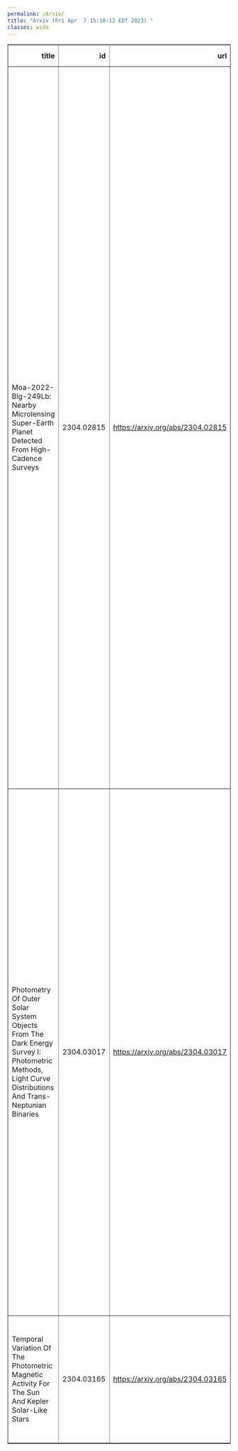 ```yaml
---
permalink: /Arxiv/
title: "Arxiv (Fri Apr  7 15:10:12 EDT 2023) "
classes: wide
---
```

<table border="1" class="dataframe">
  <thead>
    <tr style="text-align: right;">
      <th>title</th>
      <th>id</th>
      <th>url</th>
      <th>authors</th>
      <th>Local Authors</th>
    </tr>
  </thead>
  <tbody>
    <tr>
      <td>Moa-2022-Blg-249Lb: Nearby Microlensing Super-Earth Planet Detected From   High-Cadence Surveys</td>
      <td>2304.02815</td>
      <td><a href="https://arxiv.org/abs/2304.02815" target="_blank">https://arxiv.org/abs/2304.02815</a></td>
      <td>Cheongho Han, Andrew Gould, Youn Kil Jung, Ian A. Bond, Weicheng Zang, Sun-Ju Chung, Michael D. Albrow, Kyu-Ha Hwang, Yoon-Hyun Ryu, In-Gu Shin, Yossi Shvartzvald, Hongjing Yang, Jennifer C. Yee, Sang-Mok Cha, Doeon Kim, Dong-Jin Kim, Seung-Lee Kim, Chung-Uk Lee, Dong-Joo Lee, Yongseok Lee, Byeong-Gon Park, Richard W. Pogge, Shude Mao, Wei Zhu, Fumio Abe, Richard Barry, David P. Bennett, Aparna Bhattacharya, Hirosame Fujii, Akihiko Fukui, Ryusei Hamada, Yuki Hirao, Stela Ishitani Silva, Yoshitaka Itow, Rintaro Kirikawa, Iona Kondo, Naoki Koshimoto, Yutaka Matsubara, Sho Matsumoto, Shota Miyazaki, Yasushi Muraki, Arisa Okamura, Greg Olmschenk, Clément Ranc, Nicholas J. Rattenbury, Yuki Satoh, Takahiro Sumi, Daisuke Suzuki, Taiga Toda, Mio Tomoyoshi, Paul J. Tristram, Aikaterini Vandorou, Hibiki Yama, Kansuke Yamashita</td>
      <td>Andrew Gould, Richard Pogge</td>
    </tr>
    <tr>
      <td>Photometry Of Outer Solar System Objects From The Dark Energy Survey I:   Photometric Methods, Light Curve Distributions And Trans-Neptunian Binaries</td>
      <td>2304.03017</td>
      <td><a href="https://arxiv.org/abs/2304.03017" target="_blank">https://arxiv.org/abs/2304.03017</a></td>
      <td>P. H. Bernardinelli, G. M. Bernstein, N. Jindal, T. M. C. Abbott, M. Aguena, F. Andrade-Oliveira, J. Annis, D. Bacon, E. Bertin, D. Brooks, D. L. Burke, A. Carnero Rosell, M. Carrasco Kind, J. Carretero, L. N. Da Costa, M. E. S. Pereira, T. M. Davis, S. Desai, H. T. Diehl, P. Doel, S. Everett, I. Ferrero, D. Friedel, J. Frieman, J. García-Bellido, G. Giannini, D. Gruen, K. Herner, S. R. Hinton, D. L. Hollowood, K. Honscheid, D. J. James, K. Kuehn, J. Mena-Fernández, F. Menanteau, R. Miquel, R. L. C. Ogando, A. Pieres, A. A. Plazas Malagón, M. Raveri, E. Sanchez, I. Sevilla-Noarbe, M. Smith, E. Suchyta, M. E. C. Swanson, G. Tarle, C. To, A. R. Walker, P. Wiseman, Y. Zhang</td>
      <td>Chun-Hao To, Klaus Honscheid, Michael Rizzo Smith</td>
    </tr>
    <tr>
      <td>Temporal Variation Of The Photometric Magnetic Activity For The Sun And   Kepler Solar-Like Stars</td>
      <td>2304.03165</td>
      <td><a href="https://arxiv.org/abs/2304.03165" target="_blank">https://arxiv.org/abs/2304.03165</a></td>
      <td>A. R. G. Santos, S. Mathur, R. A. García, A. -M. Broomhall, R. Egeland, A. Jiménez, D. Godoy-Rivera, S. N. Breton, Z. R. Claytor, T. S. Metcalfe, M. S. Cunha, L. Amard</td>
      <td>Smita Mathur</td>
    </tr>
  </tbody>
</table>